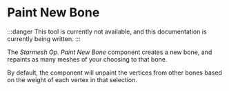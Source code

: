 ﻿# Paint New Bone

:::danger
This tool is currently not available, and this documentation is currently being written.
:::

The *Starmesh Op. Paint New Bone* component creates a new bone, and repaints as many meshes of your choosing to that bone.

By default, the component will unpaint the vertices from other bones based on the weight of each vertex in that selection.
